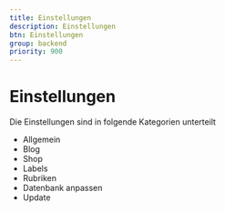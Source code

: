 ```yaml
---
title: Einstellungen
description: Einstellungen
btn: Einstellungen
group: backend
priority: 900
---
```


# Einstellungen

Die Einstellungen sind in folgende Kategorien unterteilt

* Allgemein
* Blog
* Shop
* Labels
* Rubriken
* Datenbank anpassen
* Update